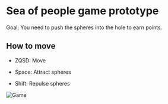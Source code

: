# Sea of people game prototype

Goal: You need to push the spheres into the hole to earn points.

## How to move

- ZQSD: Move

- Space: Attract spheres

- Shift: Repulse spheres

![Game](https://i.imgur.com/smtbu4y.png)